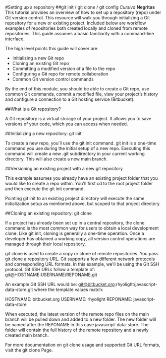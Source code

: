 #Setting up a repository
##git init / git clone / git config
*Cursiva*
**Negritas**
This tutorial provides an overview of how to set up a repository (repo) under Git version control.
This resource will walk you through initializing a Git repository for a new or existing project.
Included below are workflow examples of repositories both created locally and cloned from remote repositories. 
This guide assumes a basic familiarity with a command-line interface.

The high level points this guide will cover are:

- Initializing a new Git repo
- Cloning an existing Git repo
- Committing a modified version of a file to the repo
- Configuring a Git repo for remote collaboration
- Common Git version control commands

By the end of this module, you should be able to create a Git repo, use common Git commands, commit a modified file, 
view your project’s history and configure a connection to a Git hosting service (Bitbucket).

##What is a Git repository?

A Git repository is a virtual storage of your project. It allows you to save versions of your code, which 
you can access when needed.

##Initializing a new repository: git init

To create a new repo, you'll use the git init command. git init is a one-time command you use during 
the initial setup of a new repo. Executing this command will create a new .git subdirectory in your 
current working directory. This will also create a new main branch. 

##Versioning an existing project with a new git repository

This example assumes you already have an existing project folder that you would like to create a repo 
within. You'll first cd to the root project folder and then execute the git init command.

Pointing git init to an existing project directory will execute the same initialization setup as mentioned 
above, but scoped to that project directory.

##Cloning an existing repository: git clone

If a project has already been set up in a central repository, the clone command is the most common way for 
users to obtain a local development clone. Like git init, cloning is generally a one-time operation. Once a 
developer has obtained a working copy, all version control operations are managed through their local repository.

git clone is used to create a copy or clone of remote repositories. You pass git clone a repository URL. 
Git supports a few different network protocols and corresponding URL formats. In this example, we'll be using the 
Git SSH protocol. Git SSH URLs follow a template of: git@HOSTNAME:USERNAME/REPONAME.git

An example Git SSH URL would be: git@bitbucket.org:rhyolight/javascript-data-store.git where the template values match:

HOSTNAME: bitbucket.org
USERNAME: rhyolight
REPONAME: javascript-data-store

When executed, the latest version of the remote repo files on the main branch will be pulled down and added to a new 
folder. The new folder will be named after the REPONAME in this case javascript-data-store. The folder will contain 
the full history of the remote repository and a newly created main branch.

For more documentation on git clone usage and supported Git URL formats, visit the git clone Page.
